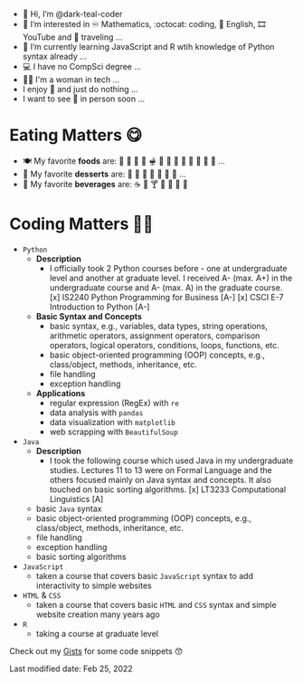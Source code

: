 - 👋 Hi, I’m @dark-teal-coder
- 👀 I’m interested in :infinity: Mathematics, :octocat: coding, :statue_of_liberty: English, :film_strip: YouTube and :flight_departure: traveling ...
- 🌱 I’m currently learning JavaScript and R wtih knowledge of Python syntax already ...
- :computer: I have no CompSci degree ...
- :woman_technologist: I'm a woman in tech ... 
- I enjoy :sleeping_bed: and just do nothing ... 
- I want to see :maple_leaf: in person soon ... 

# Eating Matters :yum:
- :plate_with_cutlery: My favorite **foods** are: :pancakes: :waffle: :hamburger: :pizza: :fondue: :bento: :curry: :ramen: :spaghetti: :oden: :sushi: :dumpling: :takeout_box: ... 
- :spoon: My favorite **desserts** are:	:ice_cream: :cookie: 	:cake: :custard: :doughnut: :cupcake: :honey_pot: ... 
- :clinking_glasses: My favorite **beverages** are: :coffee: :tea: :cocktail: :cup_with_straw: :milk_glass: :tropical_drink: :bubble_tea:

# Coding Matters :woman_technologist:
- `Python`
  - **Description**
    - I officially took 2 Python courses before - one at undergraduate level and another at graduate level. I received A- (max. A+) in the undergraduate course and A- (max. A) in the graduate course. 
      [x] IS2240 Python Programming for Business [A-]
      [x] CSCI E-7 Introduction to Python [A-]
  - **Basic Syntax and Concepts**
    - basic syntax, e.g., variables, data types, string operations, arithmetic operators, assignment operators, comparison operators, logical operators, conditions, loops, functions, etc. 
    - basic object-oriented programming (OOP) concepts, e.g., class/object, methods, inheritance, etc.
    - file handling
    - exception handling
  - **Applications**
    - regular expression (RegEx) with `re`
    - data analysis with `pandas` 
    - data visualization with `matplotlib` 
    - web scrapping with `BeautifulSoup`
- `Java`
  - **Description**
    - I took the following course which used Java in my undergraduate studies. Lectures 11 to 13 were on Formal Language and the others focused mainly on Java syntax and concepts. It also touched on basic sorting algorithms. 
      [x] LT3233 Computational Linguistics [A]
  - basic `Java` syntax 
  - basic object-oriented programming (OOP) concepts, e.g., class/object, methods, inheritance, etc. 
  - file handling
  - exception handling
  - basic sorting algorithms 
- `JavaScript`
  - taken a course that covers basic `JavaScript` syntax to add interactivity to simple websites 
- `HTML` & `CSS`
  - taken a course that covers basic `HTML` and `CSS` syntax and simple website creation many years ago 
- `R`
  - taking a course at graduate level 

Check out my [Gists](https://gist.github.com/dark-teal-coder) for some code snippets :kissing_smiling_eyes:  

Last modified date: Feb 25, 2022 

<!---
dark-teal-coder/dark-teal-coder is a ✨ special ✨ repository because its `README.md` (this file) appears on your GitHub profile. You can click the Preview link to take a look at your changes.
--->
